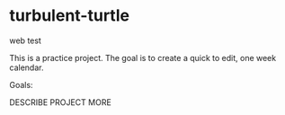 # turbulent-turtle
web test


This is a practice project. The goal is to create a quick to edit, one week calendar.

Goals:

DESCRIBE PROJECT MORE